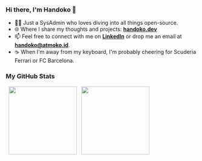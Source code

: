 ### Hi there, I'm Handoko 👋

- 👨‍💻 Just a SysAdmin who loves diving into all things open-source.
- 🌐 Where I share my thoughts and projects: **[handoko.dev](https://handoko.dev)**
- 📫 Feel free to connect with me on **[LinkedIn](https://linkedin.com/in/handokota/)** or drop me an email at **[handoko@atmoko.id](mailto:handoko@atmoko.id)**.
- ☕️ When I'm away from my keyboard, I'm probably cheering for Scuderia Ferrari or FC Barcelona.

### My GitHub Stats
<p align="left">
  <img height="180em" src="https://github-readme-stats.vercel.app/api?username=handokota&show_icons=true&theme=transparent&hide_border=true&include_all_commits=true&count_private=true"/>
  <img height="180em" src="https://github-readme-stats.vercel.app/api/top-langs/?username=handokota&layout=compact&hide_border=true&langs_count=8&theme=transparent"/>
</p>
